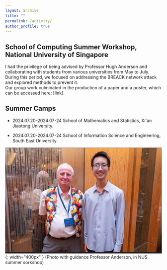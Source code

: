 ```yaml
---
layout: archive
title: ""
permalink: /activity/
author_profile: true
---
```



## School of Computing Summer Workshop, National University of Singapore

I had the privilege of being advised by Professor Hugh Anderson and collaborating with students from various universities from May to July. During this period, we focused on addressing the BREACK network attack and explored methods to prevent it.   
Our group work culminated in the production of a paper and a poster, which can be accessed here: [link].


## Summer Camps

* 2024.07.20-2024.07-24  School of Mathematics and Statistics, Xi'an Jiaotong University.

* 2024.07.20-2024.07-24  School of Information Science and Engineering, South East University.


![Photo with Prof. Anderson](photo_with_hugh.png){: width="400px" }
(Photo with guidance Professor Anderson, in NUS summer sorkshop)


